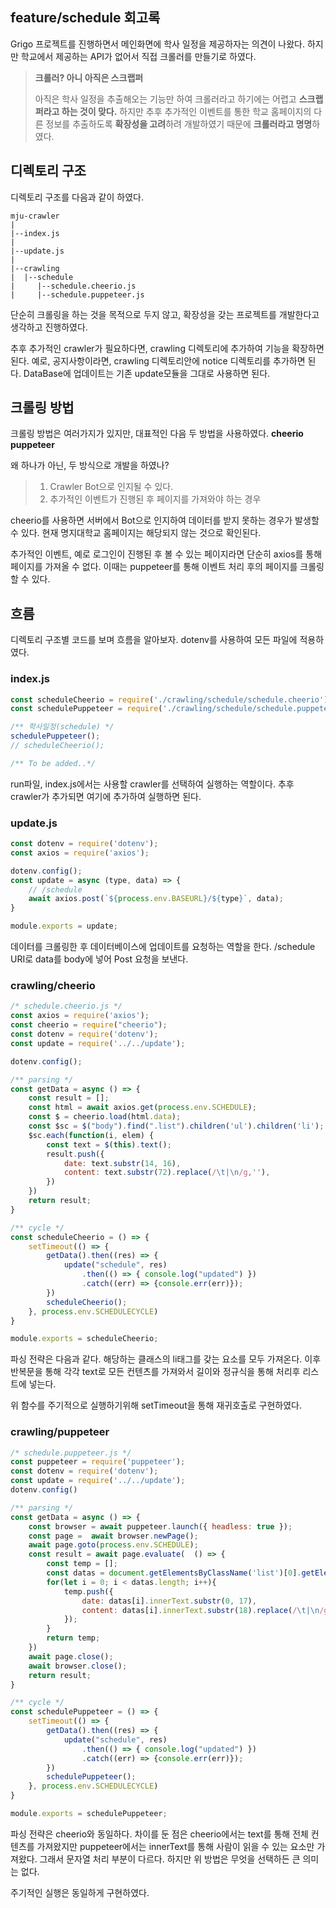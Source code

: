 ## feature/schedule 회고록
Grigo 프로젝트를 진행하면서 메인화면에 학사 일정을 제공하자는 의견이 나왔다.
하지만 학교에서 제공하는 API가 없어서 직접 크롤러를 만들기로 하였다.

> **크롤러? 아니 아직은 스크랩퍼**
>
>아직은 학사 일정을 추출해오는 기능만 하여 크롤러라고 하기에는 어렵고 **스크랩퍼라고 하는 것이 맞다.**
하지만 추후 추가적인 이벤트를 통한 학교 홈페이지의 다른 정보를 추출하도록 **확장성을 고려**하려 개발하였기 때문에 **크롤러라고 명명**하였다.

## 디렉토리 구조
디렉토리 구조를 다음과 같이 하였다.

```
mju-crawler
|
|--index.js
|
|--update.js
|
|--crawling
|  |--schedule
|     |--schedule.cheerio.js
|     |--schedule.puppeteer.js
```
단순히 크롤링을 하는 것을 목적으로 두지 않고, 확장성을 갖는 프로젝트를 개발한다고 생각하고 진행하였다.

추후 추가적인 crawler가 필요하다면, crawling 디렉토리에 추가하여 기능을 확장하면 된다.
예로, 공지사항이라면, crawling 디렉토리안에 notice 디렉토리를 추가하면 된다.
DataBase에 업데이트는 기존 update모듈을 그대로 사용하면 된다.

## 크롤링 방법
크롤링 방법은 여러가지가 있지만, 대표적인 다음 두 방법을 사용하였다.
**cheerio**
**puppeteer**

왜 하나가 아닌, 두 방식으로 개발을 하였나?
>1. Crawler Bot으로 인지될 수 있다.
>2. 추가적인 이벤트가 진행된 후 페이지를 가져와야 하는 경우

cheerio를 사용하면 서버에서 Bot으로 인지하여 데이터를 받지 못하는 경우가 발생할 수 있다.
현재 명지대학교 홈페이지는 해당되지 않는 것으로 확인된다.

추가적인 이벤트, 예로 로그인이 진행된 후 볼 수 있는 페이지라면 단순히 axios를 통해 페이지를 가져올 수 없다. 이때는 puppeteer를 통해 이벤트 처리 후의 페이지를 크롤링 할 수 있다.

## 흐름
디렉토리 구조별 코드를 보며 흐름을 알아보자.
dotenv를 사용하여 모든 파일에 적용하였다.
### index.js
```javascript
const scheduleCheerio = require('./crawling/schedule/schedule.cheerio');
const schedulePuppeteer = require('./crawling/schedule/schedule.puppeteer');

/** 학사일정(schedule) */
schedulePuppeteer();
// scheduleCheerio();

/** To be added..*/
```
run파일, index.js에서는 사용할 crawler를 선택하여 실행하는 역할이다.
추후 crawler가 추가되면 여기에 추가하여 실행하면 된다.
### update.js
```javascript
const dotenv = require('dotenv');
const axios = require('axios');

dotenv.config();
const update = async (type, data) => {
    // /schedule
    await axios.post(`${process.env.BASEURL}/${type}`, data);
}

module.exports = update;
```
데이터를 크롤링한 후 데이터베이스에 업데이트를 요청하는 역할을 한다.
/schedule URI로 data를 body에 넣어 Post 요청을 보낸다.

### crawling/cheerio
```javascript
/* schedule.cheerio.js */
const axios = require('axios');
const cheerio = require("cheerio");
const dotenv = require('dotenv');
const update = require('../../update');

dotenv.config();

/** parsing */
const getData = async () => {
    const result = [];
    const html = await axios.get(process.env.SCHEDULE);
    const $ = cheerio.load(html.data);
    const $sc = $("body").find(".list").children('ul').children('li');
    $sc.each(function(i, elem) {
        const text = $(this).text();
        result.push({
            date: text.substr(14, 16),
            content: text.substr(72).replace(/\t|\n/g,''),
        })
    })
    return result;
}

/** cycle */
const scheduleCheerio = () => {
    setTimeout(() => {
        getData().then((res) => {
            update("schedule", res)
                .then(() => { console.log("updated") })
                .catch((err) => {console.err(err)});
        })
        scheduleCheerio();
    }, process.env.SCHEDULECYCLE)
}

module.exports = scheduleCheerio;
```

파싱 전략은 다음과 같다.
해당하는 클래스의 li태그를 갖는 요소를 모두 가져온다.
이후 반복문을 통해 각각 text로 모든 컨텐츠를 가져와서 길이와 정규식을 통해 처리후 리스트에 넣는다.

위 함수를 주기적으로 실행하기위해 setTimeout을 통해 재귀호출로 구현하였다.

### crawling/puppeteer
```javascript
/* schedule.puppeteer.js */
const puppeteer = require('puppeteer');
const dotenv = require('dotenv');
const update = require('../../update');
dotenv.config()

/** parsing */
const getData = async () => {
    const browser = await puppeteer.launch({ headless: true });
    const page =  await browser.newPage();
    await page.goto(process.env.SCHEDULE);
    const result = await page.evaluate(  () => {
        const temp = [];
        const datas = document.getElementsByClassName('list')[0].getElementsByTagName('li')
        for(let i = 0; i < datas.length; i++){
            temp.push({
                date: datas[i].innerText.substr(0, 17),
                content: datas[i].innerText.substr(18).replace(/\t|\n/g, ""),
            });
        }
        return temp;
    })
    await page.close();
    await browser.close();
    return result;
}

/** cycle */
const schedulePuppeteer = () => {
    setTimeout(() => {
        getData().then((res) => {
            update("schedule", res)
                .then(() => { console.log("updated") })
                .catch((err) => {console.err(err)});
        })
        schedulePuppeteer();
    }, process.env.SCHEDULECYCLE)
}

module.exports = schedulePuppeteer;

```

파싱 전략은 cheerio와 동일하다.
차이를 둔 점은 cheerio에서는 text를 통해 전체 컨텐츠를 가져왔지만 puppeteer에서는 innerText를 통해 사람이 읽을 수 있는 요소만 가져왔다. 그래서 문자열 처리 부분이 다르다. 하지만 위 방법은 무엇을 선택하든 큰 의미는 없다.

주기적인 실행은 동일하게 구현하였다.